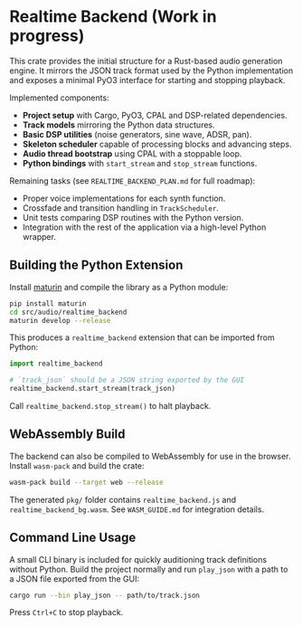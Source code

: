 # Realtime Backend (Work in progress)

This crate provides the initial structure for a Rust-based audio generation engine.
It mirrors the JSON track format used by the Python implementation and exposes a
minimal PyO3 interface for starting and stopping playback.

Implemented components:

- **Project setup** with Cargo, PyO3, CPAL and DSP-related dependencies.
- **Track models** mirroring the Python data structures.
- **Basic DSP utilities** (noise generators, sine wave, ADSR, pan).
- **Skeleton scheduler** capable of processing blocks and advancing steps.
- **Audio thread bootstrap** using CPAL with a stoppable loop.
- **Python bindings** with `start_stream` and `stop_stream` functions.

Remaining tasks (see `REALTIME_BACKEND_PLAN.md` for full roadmap):

- Proper voice implementations for each synth function.
- Crossfade and transition handling in `TrackScheduler`.
- Unit tests comparing DSP routines with the Python version.
- Integration with the rest of the application via a high-level Python wrapper.

## Building the Python Extension

Install [maturin](https://github.com/PyO3/maturin) and compile the library as a Python module:

```bash
pip install maturin
cd src/audio/realtime_backend
maturin develop --release
```

This produces a `realtime_backend` extension that can be imported from Python:

```python
import realtime_backend

# `track_json` should be a JSON string exported by the GUI
realtime_backend.start_stream(track_json)
```

Call `realtime_backend.stop_stream()` to halt playback.

## WebAssembly Build

The backend can also be compiled to WebAssembly for use in the browser.
Install `wasm-pack` and build the crate:

```bash
wasm-pack build --target web --release
```

The generated `pkg/` folder contains `realtime_backend.js` and `realtime_backend_bg.wasm`.  See `WASM_GUIDE.md` for integration details.

## Command Line Usage

A small CLI binary is included for quickly auditioning track definitions without
Python. Build the project normally and run `play_json` with a path to a JSON
file exported from the GUI:

```bash
cargo run --bin play_json -- path/to/track.json
```

Press `Ctrl+C` to stop playback.
